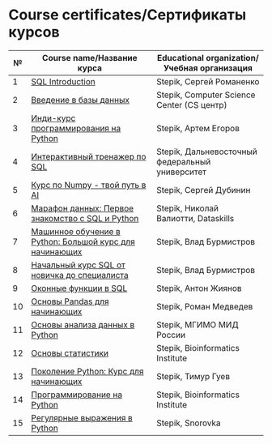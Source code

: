 # Course certificates/Сертификаты курсов

|№| Course name/Название курса | Educational organization/Учебная организация |
|-|----------------------------|----------------------------------------------|
|1| [SQL Introduction](https://github.com/PMikhail1681/Certificates/blob/main/SQL%20Introduction.png) | Stepik, Сергей Романенко |
|2| [Введение в базы данных](https://github.com/PMikhail1681/Certificates/blob/main/%D0%92%D0%B2%D0%B5%D0%B4%D0%B5%D0%BD%D0%B8%D0%B5%20%D0%B2%20%D0%B1%D0%B0%D0%B7%D1%8B%20%D0%B4%D0%B0%D0%BD%D0%BD%D1%8B%D1%85.png) | Stepik, Computer Science Center (CS центр) |
|3| [Инди-курс программирования на Python](https://github.com/PMikhail1681/Certificates/blob/main/%D0%98%D0%BD%D0%B4%D0%B8-%D0%BA%D1%83%D1%80%D1%81%20%D0%BF%D1%80%D0%BE%D0%B3%D1%80%D0%B0%D0%BC%D0%BC%D0%B8%D1%80%D0%BE%D0%B2%D0%B0%D0%BD%D0%B8%D1%8F%20%D0%BD%D0%B0%20Python.png) | Stepik, Артем Егоров |
|4| [Интерактивный тренажер по SQL](https://github.com/PMikhail1681/Certificates/blob/main/%D0%98%D0%BD%D1%82%D0%B5%D1%80%D0%B0%D0%BA%D1%82%D0%B8%D0%B2%D0%BD%D1%8B%D0%B9%20%D1%82%D1%80%D0%B5%D0%BD%D0%B0%D0%B6%D0%B5%D1%80%20%D0%BF%D0%BE%20SQL.png) | Stepik, Дальневосточный федеральный университет |
|5| [Курс по Numpy - твой путь в AI](https://github.com/PMikhail1681/Certificates/blob/main/%D0%9A%D1%83%D1%80%D1%81%20%D0%BF%D0%BE%20Numpy%20-%20%D1%82%D0%B2%D0%BE%D0%B9%20%D0%BF%D1%83%D1%82%D1%8C%20%D0%B2%20AI.png) | Stepik, Сергей Дубинин |
|6| [Марафон данных: Первое знакомство с SQL и Python](https://github.com/PMikhail1681/Certificates/blob/main/%D0%9C%D0%B0%D1%80%D0%B0%D1%84%D0%BE%D0%BD%20%D0%B4%D0%B0%D0%BD%D0%BD%D1%8B%D1%85.%20%D0%9F%D0%B5%D1%80%D0%B2%D0%BE%D0%B5%20%D0%B7%D0%BD%D0%B0%D0%BA%D0%BE%D0%BC%D1%81%D1%82%D0%B2%D0%BE%20%D1%81%20SQL%20%20%D0%B8%20Python.png) | Stepik, Николай Валиотти, Dataskills |
|7| [Машинное обучение в Python: Большой курс для начинающих](https://github.com/PMikhail1681/Certificates/blob/main/%D0%9C%D0%B0%D1%88%D0%B8%D0%BD%D0%BD%D0%BE%D0%B5%20%D0%BE%D0%B1%D1%83%D1%87%D0%B5%D0%BD%D0%B8%D0%B5%20%D0%B2%20Python.%20%D0%91%D0%BE%D0%BB%D1%8C%D1%88%D0%BE%D0%B9%20%D0%BA%D1%83%D1%80%D1%81%20%D0%B4%D0%BB%D1%8F%20%D0%BD%D0%B0%D1%87%D0%B8%D0%BD%D0%B0%D1%8E%D1%89%D0%B8%D1%85..png) | Stepik, Влад Бурмистров |
|8| [Начальный курс SQL от новичка до специалиста](https://github.com/PMikhail1681/Certificates/blob/main/%D0%9D%D0%B0%D1%87%D0%B0%D0%BB%D1%8C%D0%BD%D1%8B%D0%B9%20%D0%BA%D1%83%D1%80%D1%81%20SQL%20%D0%BE%D1%82%20%D0%BD%D0%BE%D0%B2%D0%B8%D1%87%D0%BA%D0%B0%20%D0%B4%D0%BE%20%D1%81%D0%BF%D0%B5%D1%86%D0%B8%D0%B0%D0%BB%D0%B8%D1%81%D1%82%D0%B0.png) | Stepik, Влад Бурмистров |
|9| [Оконные функции в SQL](https://github.com/PMikhail1681/Certificates/blob/main/%D0%9E%D0%BA%D0%BE%D0%BD%D0%BD%D1%8B%D0%B5%20%D1%84%D1%83%D0%BD%D0%BA%D1%86%D0%B8%D0%B8%20%D0%B2%20SQL.png) | Stepik, Антон Жиянов | 
|10| [Основы Pandas для начинающих](https://github.com/PMikhail1681/Certificates/blob/main/%D0%9E%D1%81%D0%BD%D0%BE%D0%B2%D1%8B%20Pandas%20%D0%B4%D0%BB%D1%8F%20%D0%BD%D0%B0%D1%87%D0%B8%D0%BD%D0%B0%D1%8E%D1%89%D0%B8%D1%85.png) | Stepik, Роман Медведев |
|11| [Основы анализа данных в Python](https://github.com/PMikhail1681/Certificates/blob/main/%D0%9E%D1%81%D0%BD%D0%BE%D0%B2%D1%8B%20%D0%B0%D0%BD%D0%B0%D0%BB%D0%B8%D0%B7%D0%B0%20%D0%B4%D0%B0%D0%BD%D0%BD%D1%8B%D1%85%20%D0%B2%20Python.png) | Stepik, МГИМО МИД России |
|12| [Основы статистики](https://github.com/PMikhail1681/Certificates/blob/main/%D0%9E%D1%81%D0%BD%D0%BE%D0%B2%D1%8B%20%D1%81%D1%82%D0%B0%D1%82%D0%B8%D1%81%D1%82%D0%B8%D0%BA%D0%B8.png) | Stepik, Bioinformatics Institute |
|13| [Поколение Python: Курс для начинающих](https://github.com/PMikhail1681/Certificates/blob/main/%D0%9F%D0%BE%D0%BA%D0%BE%D0%BB%D0%B5%D0%BD%D0%B8%D0%B5%20Python.%20%D0%9A%D1%83%D1%80%D1%81%20%D0%B4%D0%BB%D1%8F%20%D0%BD%D0%B0%D1%87%D0%B8%D0%BD%D0%B0%D1%8E%D1%89%D0%B8%D1%85..png) | Stepik, Тимур Гуев |
|14| [Программирование на Python](https://github.com/PMikhail1681/Certificates/blob/main/%D0%9F%D1%80%D0%BE%D0%B3%D1%80%D0%B0%D0%BC%D0%BC%D0%B8%D1%80%D0%BE%D0%B2%D0%B0%D0%BD%D0%B8%D0%B5%20%D0%BD%D0%B0%20Python.png) | Stepik, Bioinformatics Institute |
|15| [Регулярные выражения в Python](https://github.com/PMikhail1681/Certificates/blob/main/%D0%A0%D0%B5%D0%B3%D1%83%D0%BB%D1%8F%D1%80%D0%BD%D1%8B%D0%B5%20%D0%B2%D1%8B%D1%80%D0%B0%D0%B6%D0%B5%D0%BD%D0%B8%D1%8F%20%D0%B2%20Python.png) | Stepik, Snorovka |
